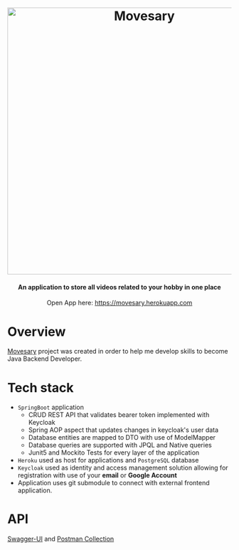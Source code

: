 <h1 align="center">
  <a href="https://movesary.herokuapp.com"><img src="https://lh3.googleusercontent.com/pw/AM-JKLWKNMibOzQBehcW-3PoADXSBevX1XuHInx-nEWZiUPkcLA9eT6CfP-9xIhuLqxr5xDwIhXDvNhATOBBtiVBkwMCFOvb08mPM635EzaXXr6FYRVYNzao20kD_O8PBBLkDOUrmBhHfkZroRsIMZvchohG=w1126-h281-no?authuser=0" alt="Movesary" width="600"></a> 
</h1>
<h4 align="center">An application to store all videos related to your hobby in one place</h4>
<p align="center">
Open App here: <a href="https://movesary.herokuapp.com">https://movesary.herokuapp.com</a>
</p>


# Overview
[Movesary](https://movesary.herokuapp.com) project was created in order to help me develop skills to become Java Backend Developer.
# Tech stack
- `SpringBoot` application
  - CRUD REST API that validates bearer token implemented with Keycloak
  - Spring AOP aspect that updates changes in keycloak's user data
  - Database entities are mapped to DTO with use of ModelMapper
  - Database queries are supported with JPQL and Native queries
  - Junit5 and Mockito Tests for every layer of the application
- `Heroku` used as host for applications and `PostgreSQL` database
- `Keycloak` used as identity and access management solution allowing for registration with use of your **email** or **Google Account**
- Application uses git submodule to connect with external frontend application.

# API
[Swagger-UI](https://movesary.herokuapp.com/swagger-ui.html) and [Postman Collection](https://github.com/kpociech/Movesary/tree/main/postmanCollection)
